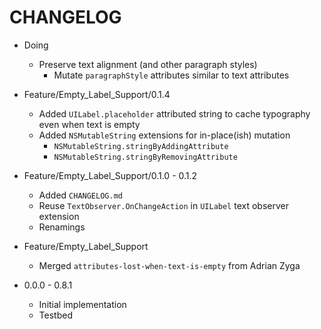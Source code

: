 #  CHANGELOG


* Doing

	+ Preserve text alignment (and other paragraph styles)
		+ Mutate `paragraphStyle` attributes similar to text attributes

* Feature/Empty_Label_Support/0.1.4

	+ Added `UILabel.placeholder` attributed string to cache typography even when text is empty
	+ Added `NSMutableString` extensions for in-place(ish) mutation
		+ `NSMutableString.stringByAddingAttribute`
		+ `NSMutableString.stringByRemovingAttribute`

* Feature/Empty_Label_Support/0.1.0 - 0.1.2

	+ Added `CHANGELOG.md`
	+ Reuse `TextObserver.OnChangeAction` in `UILabel` text observer extension
	+ Renamings

* Feature/Empty_Label_Support

	+ Merged `attributes-lost-when-text-is-empty` from Adrian Zyga

* 0.0.0 - 0.8.1

	+ Initial implementation
	+ Testbed


